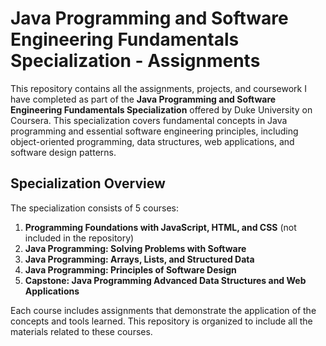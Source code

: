 # Java Programming and Software Engineering Fundamentals Specialization - Assignments

This repository contains all the assignments, projects, and coursework I have completed as part of the **Java Programming and Software Engineering Fundamentals Specialization** offered by Duke University on Coursera. This specialization covers fundamental concepts in Java programming and essential software engineering principles, including object-oriented programming, data structures, web applications, and software design patterns.

## Specialization Overview

The specialization consists of 5 courses:

1. **Programming Foundations with JavaScript, HTML, and CSS** (not included in the repository)
2. **Java Programming: Solving Problems with Software**
3. **Java Programming: Arrays, Lists, and Structured Data**
4. **Java Programming: Principles of Software Design**
5. **Capstone: Java Programming Advanced Data Structures and Web Applications**

Each course includes assignments that demonstrate the application of the concepts and tools learned. This repository is organized to include all the materials related to these courses.
